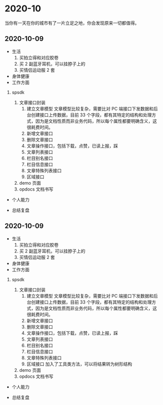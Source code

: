 # 2020-10

当你有一天在你的城市有了一片立足之地，你会发现原来一切都值得。

## 2020-10-09

- 生活
  1.  买拍立得和对应胶卷
  2.  买 2 副蓝牙耳机，可以挂脖子上的
  3.  买情侣运动服 2 套
- 身体健康
- 工作方面

1.  spsdk

    1. 文章接口封装
       1. 建立文章模型<daily-status />
          文章模型比较复杂，需要比对 PC 端接口下发数据和后台创建接口上传数据，目前 33 个字段，都有其特定的结构和处理方式，因为是文档性质而非业务代码，所以每个属性都要明确含义，这很耗费时间。
       2. 新增文章接口
       3. 删除文章接口
       4. 文章操作接口，包括下载，点赞，已读上报，踩
       5. 文章列表接口
       6. 栏目别名接口
       7. 栏目信息接口
       8. 文章特殊列表接口
       9. 区域接口
    2. demo 页面<daily-status />
    3. opdocs 文档书写

- 个人能力

- 总结复盘

## 2020-10-09

- 生活
  1.  买拍立得和对应胶卷
  2.  买 2 副蓝牙耳机，可以挂脖子上的
  3.  买情侣运动服 2 套
- 身体健康
- 工作方面

1.  spsdk

    1. 文章接口封装
       1. 建立文章模型<daily-status />
          文章模型比较复杂，需要比对 PC 端接口下发数据和后台创建接口上传数据，目前 33 个字段，都有其特定的结构和处理方式，因为是文档性质而非业务代码，所以每个属性都要明确含义，这很耗费时间。
       2. 新增文章接口<daily-status />
       3. 删除文章接口<daily-status />
       4. 文章操作接口，包括下载，点赞，已读上报，踩
       5. 文章列表接口
       6. 栏目别名接口
       7. 栏目信息接口
       8. 文章特殊列表接口
       9. 区域接口<daily-status />
          加入了工具类方法，可以将结果转为树形结构
    2. demo 页面<daily-status />
    3. opdocs 文档书写

- 个人能力

- 总结复盘
